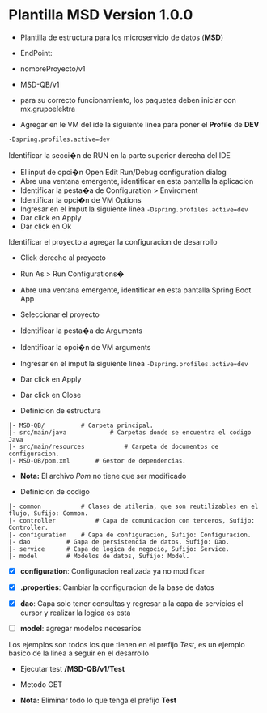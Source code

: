 # Plantilla MSD Version 1.0.0

- Plantilla de estructura para los microservicio de datos (**MSD**)
- EndPoint: 
 - nombreProyecto/v1
 - MSD-QB/v1
 - para su correcto funcionamiento, los paquetes deben iniciar con mx.grupoelektra



- Agregar en le VM del ide la siguiente linea para poner el  __Profile__  de  **DEV**

```sh
-Dspring.profiles.active=dev
```


Identificar la secci�n de RUN en la parte superior derecha del IDE 
- El input de opci�n Open Edit Run/Debug configuration dialog 
- Abre una ventana emergente, identificar en esta pantalla la aplicacion 
- Identificar la pesta�a de Configuration > Enviroment 
- Identificar la opci�n de VM Options 
- Ingresar en el imput la siguiente linea  `-Dspring.profiles.active=dev`
- Dar click en Apply
- Dar click en Ok


Identificar el proyecto a agregar la configuracion de desarrollo 
- Click derecho al proyecto 
- Run As > Run Configurations� 
- Abre una ventana emergente, identificar en esta pantalla Spring Boot App 
- Seleccionar el proyecto 
- Identificar la pesta�a de Arguments 
- Identificar la opci�n de VM arguments 
- Ingresar en el imput la siguiente linea  `-Dspring.profiles.active=dev`
- Dar click en Apply
- Dar click en Close


- Definicion de estructura

```
|- MSD-QB/			# Carpeta principal.
|- src/main/java			# Carpetas donde se encuentra el codigo Java
|- src/main/resources			# Carpeta de documentos de configuracion.
|- MSD-QB/pom.xml		# Gestor de dependencias.
```
- **Nota:** El archivo  _Pom_  no tiene que ser modificado

- Definicion de codigo

```
|- common     		# Clases de utileria, que son reutilizables en el flujo, Sufijo: Common.
|- controller       	# Capa de comunicacion con terceros, Sufijo: Controller.
|- configuration  	# Capa de configuracion, Sufijo: Configuracion.
|- dao			# Gapa de persistencia de datos, Sufijo: Dao.
|- service		# Capa de logica de negocio, Sufijo: Service.
|- model		# Modelos de datos, Sufijo: Model.
```
- [x] **configuration**: Configuracion realizada ya no modificar
- [x] **.properties**: Cambiar la configuracion de la base de datos
- [x] **dao**: Capa solo tener consultas y regresar a la capa de servicios el cursor y realizar la logica es esta
- [ ] **model**: agregar modelos necesarios


Los ejemplos son todos los que tienen en el prefijo *Test*, es un ejemplo basico de la linea a seguir en el desarrollo 

- Ejecutar test **/MSD-QB/v1/Test**
- Metodo GET

- **Nota:** Eliminar todo lo que tenga el prefijo **Test**

